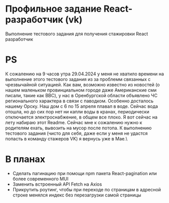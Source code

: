 # Профильное задание React-разработчик (vk)
Выполнение тестового задания для получения стажировки React разработчик

# PS
К сожалению на 9 часов утра 29.04.2024 у меня не хватило времени на выполнение этого тестового задания из за проблемм связанных с чрезвычайной ситуацией. Как вам, возможно известно из новостей (о нашем маленьком провинциальном городе даже Американские сми писали, такие как BBC), у нас в Оренбургской области объявлено ЧС регионального характера в связи с паводком. Особенно досталось нашему Орску. Наш дом с 6 по 15 апреля плавал в воде. Сейчас вода отошла, но до сих пор нет ни капли воды в кранах, периодически отключается электроснабжение, в общем все плохо. Я вот сейчас на лету набираю этот Readme. Сейчас мне к сожалению нужно к родителям ехать, вывозить на мусор после потопа. К выполнению тестового задания (чисто для себя, даже если у меня не удастся попасть в команду стажеров VK) я вернусь уже в Мае.\

# В планах
- Сделать пагинацию при помощи npm пакета React-pagination или более современного MUI
- Заменить встроенный API Fetch на Axios
- Прикрутить роутинг, чтобы при переходе по страницам в адресной строке менялся индекс без перезагрузки самой страницы